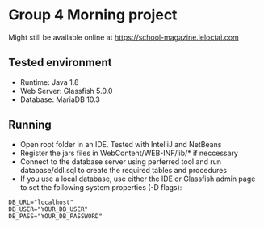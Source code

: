 # Group 4 Morning project

Might still be available online at https://school-magazine.leloctai.com

## Tested environment
 - Runtime: Java 1.8
 - Web Server: Glassfish 5.0.0
 - Database: MariaDB 10.3
 
## Running
 - Open root folder in an IDE. Tested with IntelliJ and NetBeans
 - Register the jars files in WebContent/WEB-INF/lib/* if neccessary
 - Connect to the database server using perferred tool and run database/ddl.sql to create the required tables and procedures
 - If you use a local database, use either the IDE or Glassfish admin page to set the following system properties (-D flags):
```
DB_URL="localhost"
DB_USER="YOUR_DB_USER"
DB_PASS="YOUR_DB_PASSWORD"
``` 